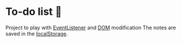 # To-do list :ledger: 

Project to play with [EventListener](https://developer.mozilla.org/en-US/docs/Web/API/EventTarget/addEventListener) and [DOM](https://developer.mozilla.org/en-US/docs/Web/API/Document_Object_Model) modification The notes are saved in the [localStorage](https://developer.mozilla.org/en-US/docs/Web/API/Window/localStorage).
